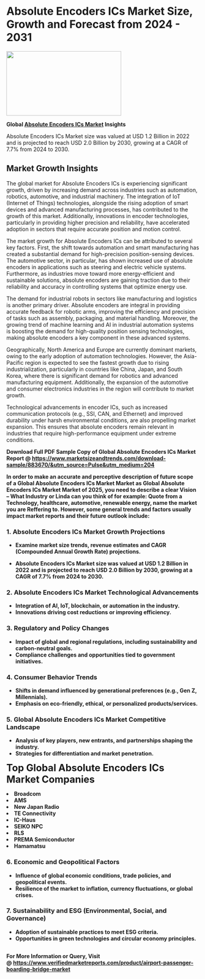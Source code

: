 <H1>Absolute Encoders ICs Market Size, Growth and Forecast from 2024 - 2031</H1><img class="aligncenter size-medium wp-image-584254" src="https://thirdeyenews.in/wp-content/uploads/2024/09/Global-Market-Research-300x168.jpeg" alt="" width="300" height="168" /><p><strong>Global&nbsp;<a href="https://www.marketsizeandtrends.com/download-sample/883670/&amp;utm_source=Pulse&amp;utm_medium=204">Absolute Encoders ICs Market</a> Insights</strong></p><p>Absolute Encoders ICs Market size was valued at USD 1.2 Billion in 2022 and is projected to reach USD 2.0 Billion by 2030, growing at a CAGR of 7.7% from 2024 to 2030.</p><p><h2>Market Growth Insights</h2> <p>The global market for Absolute Encoders ICs is experiencing significant growth, driven by increasing demand across industries such as automation, robotics, automotive, and industrial machinery. The integration of IoT (Internet of Things) technologies, alongside the rising adoption of smart devices and advanced manufacturing processes, has contributed to the growth of this market. Additionally, innovations in encoder technologies, particularly in providing higher precision and reliability, have accelerated adoption in sectors that require accurate position and motion control.</p> <p><strong></strong></p> <p>The market growth for Absolute Encoders ICs can be attributed to several key factors. First, the shift towards automation and smart manufacturing has created a substantial demand for high-precision position-sensing devices. The automotive sector, in particular, has shown increased use of absolute encoders in applications such as steering and electric vehicle systems. Furthermore, as industries move toward more energy-efficient and sustainable solutions, absolute encoders are gaining traction due to their reliability and accuracy in controlling systems that optimize energy use.</p> <p>The demand for industrial robots in sectors like manufacturing and logistics is another primary driver. Absolute encoders are integral in providing accurate feedback for robotic arms, improving the efficiency and precision of tasks such as assembly, packaging, and material handling. Moreover, the growing trend of machine learning and AI in industrial automation systems is boosting the demand for high-quality position sensing technologies, making absolute encoders a key component in these advanced systems.</p> <p>Geographically, North America and Europe are currently dominant markets, owing to the early adoption of automation technologies. However, the Asia-Pacific region is expected to see the fastest growth due to rising industrialization, particularly in countries like China, Japan, and South Korea, where there is significant demand for robotics and advanced manufacturing equipment. Additionally, the expansion of the automotive and consumer electronics industries in the region will contribute to market growth.</p> <p>Technological advancements in encoder ICs, such as increased communication protocols (e.g., SSI, CAN, and Ethernet) and improved durability under harsh environmental conditions, are also propelling market expansion. This ensures that absolute encoders remain relevant in industries that require high-performance equipment under extreme conditions.</p> <p><strong></p><p><span class=""><strong>Download Full PDF Sample Copy of Global Absolute Encoders ICs Market Report</strong> @ <a href="https://www.marketsizeandtrends.com/download-sample/883670/&amp;utm_source=Pulse&amp;utm_medium=204" target="_blank">https://www.marketsizeandtrends.com/download-sample/883670/&amp;utm_source=Pulse&amp;utm_medium=204</a></span></p><p>In order to make an accurate and perceptive description of future scope of a Global&nbsp;Absolute Encoders ICs Market Market as Global&nbsp;Absolute Encoders ICs Market Market of 2025, you need to describe a clear Vision &ndash; What Industry or Linda can you think of for example: Quote from a Technology, healthcare, automotive, renewable energy, name the market you are Reffering to. However, some general trends and factors usually impact market reports and their future outlook include:</p><h3>1.&nbsp;<strong>Absolute Encoders ICs Market Growth Projections</strong></h3><ul><li>Examine market size trends, revenue estimates and CAGR (Compounded Annual Growth Rate) projections.</li><li><p>Absolute Encoders ICs Market size was valued at USD 1.2 Billion in 2022 and is projected to reach USD 2.0 Billion by 2030, growing at a CAGR of 7.7% from 2024 to 2030.</p></li></ul><h3>2.&nbsp;<strong>Absolute Encoders ICs Market Technological Advancements</strong></h3><ul><li>Integration of AI, IoT, blockchain, or automation in the industry.</li><li>Innovations driving cost reductions or improving efficiency.</li></ul><h3>3.&nbsp;<strong>Regulatory and Policy Changes</strong></h3><ul><li>Impact of global and regional regulations, including sustainability and carbon-neutral goals.</li><li>Compliance challenges and opportunities tied to government initiatives.</li></ul><h3>4.&nbsp;<strong>Consumer Behavior Trends</strong></h3><ul><li>Shifts in demand influenced by generational preferences (e.g., Gen Z, Millennials).</li><li>Emphasis on eco-friendly, ethical, or personalized products/services.</li></ul><h3>5.&nbsp;<strong>Global Absolute Encoders ICs Market Competitive Landscape</strong></h3><ul><li>Analysis of key players, new entrants, and partnerships shaping the industry.</li><li>Strategies for differentiation and market penetration.</li></ul><p data-pm-slice="1 1 []"><span style="color: inherit; font-family: inherit; font-size: 25px;">Top Global Absolute Encoders ICs Market Companies</span></p><div class="" data-test-id=""><p><li>Broadcom</li><li> AMS</li><li> New Japan Radio</li><li> TE Connectivity</li><li> IC-Haus</li><li> SEIKO NPC</li><li> RLS</li><li> PREMA Semiconductor</li><li> Hamamatsu</li></p></div><h3>6.&nbsp;<strong>Economic and Geopolitical Factors</strong></h3><ul><li>Influence of global economic conditions, trade policies, and geopolitical events.</li><li>Resilience of the market to inflation, currency fluctuations, or global crises.</li></ul><h3>7.&nbsp;<strong>Sustainability and ESG (Environmental, Social, and Governance)</strong></h3><ul><li>Adoption of sustainable practices to meet ESG criteria.</li><li>Opportunities in green technologies and circular economy principles.</li></ul><h2><strong style="font-size: 14px;">For More Information or Query, Visit @&nbsp;</strong><a style="background-color: #ffffff; font-size: 14px;" href="https://www.marketsizeandtrends.com/report/absolute-encoders-ics-market/" target="_blank">https://www.verifiedmarketreports.com/product/airport-passenger-boarding-bridge-market</a></h2>
